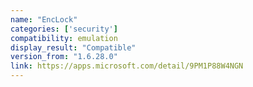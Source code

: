 ```yaml
---
name: "EncLock"
categories: ['security']
compatibility: emulation
display_result: "Compatible"
version_from: "1.6.28.0"
link: https://apps.microsoft.com/detail/9PM1P88W4NGN
---
```

